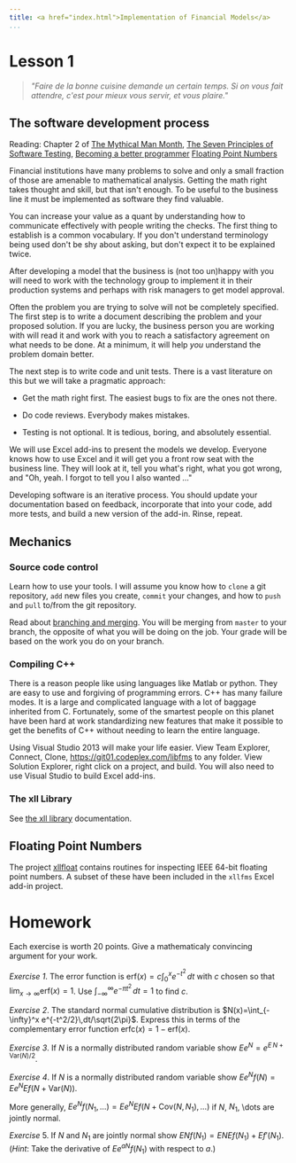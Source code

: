 ```yaml
---
title: <a href="index.html">Implementation of Financial Models</a>
...
```


# Lesson 1

> <i>"Faire de la bonne cuisine demande un certain temps.
Si on vous fait attendre,
c'est pour mieux vous servir, et vous plaire."</i>

## The software development process

Reading: Chapter 2 of [The Mythical Man Month](http://www.cs.virginia.edu/~evans/greatworks/mythical.pdf),
[The Seven Principles of Software Testing](http://se.ethz.ch/~meyer/publications/testing/principles.pdf),
[Becoming a better programmer](http://www.stroustrup.com/CVu263interview.pdf)
[Floating Point Numbers](http://xllfloat.codeplex.com/)

Financial institutions have many problems to solve and only a small
fraction of those are amenable to mathematical analysis. Getting the math
right takes thought and skill, but that isn't enough. To be useful to
the business line it must be implemented as software they find valuable.

You can increase your value as a quant by understanding how to communicate
effectively with people writing the checks. The first thing to establish
is a common vocabulary. If you don't understand terminology being used
don't be shy about asking, but don't expect it to be explained twice.

After developing a model that the business is (not too un)happy with
you will need to work with the technology group to implement it in their
production systems and perhaps with risk managers to get model approval.

Often the problem you are trying to solve will not be completely
specified. The first step is to write a document describing the problem
and your proposed solution. If you are lucky, the business person you
are working with will read it and work with you to reach a satisfactory
agreement on what needs to be done. At a minimum, it will help *you*
understand the problem domain better.

The next step is to write code and unit tests. There is a vast literature
on this but we will take a pragmatic approach:

- Get the math right first. The easiest bugs to fix are the ones not there.

- Do code reviews. Everybody makes mistakes.

- Testing is not optional. It is tedious, boring, and absolutely essential.

We will use Excel add-ins to present the models we develop. Everyone
knows how to use Excel and it will get you a front row seat with the
business line. They will look at it, tell you what's right, what you
got wrong, and "Oh, yeah. I forgot to tell you I also wanted ..."

Developing software is an iterative process. You should update your
documentation based on feedback, incorporate that into your code, add
more tests, and build a new version of the add-in. Rinse, repeat.

## Mechanics

### Source code control

Learn how to use your tools.
I will assume you know how to `clone` a git repository, `add` new files
you create, `commit` your changes, and how to `push` and `pull` to/from
the git repository.

Read about
[branching and merging](http://git-scm.com/book/en/Git-Branching-Basic-Branching-and-Merging).
You will be merging from `master` to your branch, the opposite of what
you will be doing on the job. Your grade will be based on the work you
do on your branch.

### Compiling C++

There is a reason people like using languages like Matlab or python. 
They are easy to use and forgiving of programming errors. C++ has 
many failure modes. It is a large and complicated language with a lot 
of baggage inherited from C. Fortunately, some of the smartest people
on this planet have been hard at work standardizing new features that
make it possible to get the benefits of C++ without needing to learn
the entire language. 

Using Visual Studio 2013 will make your life easier. View Team Explorer,
Connect, Clone, https://git01.codeplex.com/libfms to any folder. View
Solution Explorer, right click on a project, and build. You will also
need to use Visual Studio to build Excel add-ins.

### The xll Library

See [the xll library](http://xll.codeplex.com/wikipage?title=User)
documentation.

## Floating Point Numbers

The project [xllfloat](http://xllfloat.codeplex.com/)
contains routines for inspecting IEEE 64-bit
floating point numbers. A subset of these have been
included in the `xllfms` Excel add-in project.

# Homework

Each exercise is worth 20 points.
Give a mathematicaly convincing argument for your work.

_Exercise 1_. The error function is $\mathrm{erf}(x) = c\int_0^x e^{-t^2}\,dt$
with $c$ chosen so that $\lim_{x\to\infty}\mathrm{erf}(x) = 1$.
Use $\int_{-\infty}^\infty e^{-\pi t^2}\,dt = 1$ to find $c$.

_Exercise 2_. The standard normal cumulative distribution is
$N(x)=\int_{-\infty}^x e^{-t^2/2}\,dt/\sqrt{2\pi}$. Express this
in terms of the complementary error function
$\mathrm{erfc}(x) = 1 - \mathrm{erf}(x)$.

_Exercise 3_. If $N$ is a normally distributed random variable
show $Ee^N = e^{E\,N + \mathrm{Var}(N)/2}$.

_Exercise 4_. If $N$ is a normally distributed random variable
show $Ee^N f(N) = Ee^N E f(N + \mathrm{Var}(N))$.

More generally, $Ee^N f(N_1,\dots) = Ee^N E f(N + \mathrm{Cov}(N,N_1),\dots)$
if $N$, $N_1$, \dots are jointly normal.

_Exercise_ 5. If $N$ and $N_1$ are jointly normal
show $EN f(N_1) = EN Ef(N_1) + E f'(N_1)$.
(_Hint_: Take the derivative of $Ee^{aN} f(N_1)$ with respect to $a$.)
